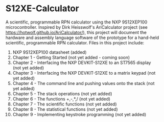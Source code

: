 # S12XE-Calculator
A scientific, programmable RPN calculator using the NXP 9S12XEP100  microcontroller.
Inspired by Dirk Heisswolf's AriCalculator project (see https://hotwolf.github.io/AriCalculator/), this project will document the hardware and assembly language software of the prototype for a hand-held scientific, programmable RPN calculator.
Files in this project include:
1) NXP 9S12XEP100 datasheet (added)
2) Chapter 1 - Getting Started (not yet added - coming soon) 
3) Chapter 2 - Interfacing the NXP DEVKIT-S12XE to an ST7565 display (not yet added)    
4) Chapter 3 - Interfacing the NXP DEVKIT-S12XE to a matrix keypad (not yet added) 
5) Chapter 4 - The command line and pushing values onto the stack (not yet added) 
6) Chapter 5 - The stack operations (not yet added)
6) Chapter 6 - The functions +,-,*,/ (not yet added)
7) Chapter 7 - The scientific functions (not yet added)
8) Chapter 8 - The statistical functions (not yet added)
9) Chapter 9 - Implementing keystroke programming (not yet added) 
